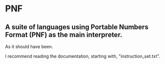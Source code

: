 # PNF
A suite of languages using Portable Numbers Format (PNF) as the main interpreter.
---------------------------------------------------------------------------------

As it should have been.

I recommend reading the documentation, starting with, "instruction_set.txt".
